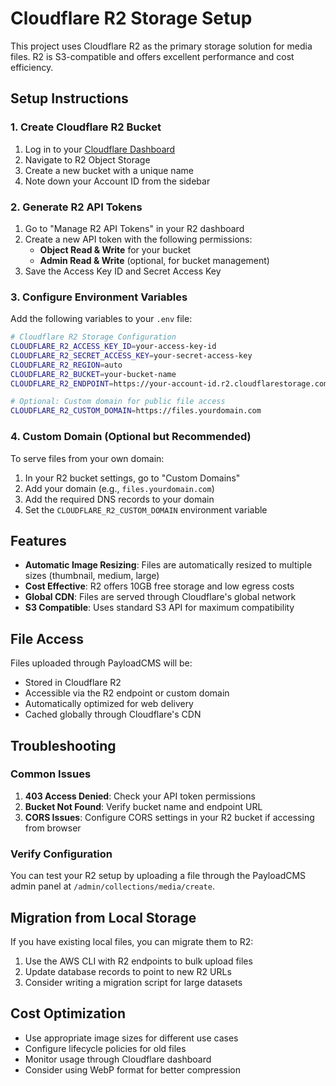 # Cloudflare R2 Storage Setup

This project uses Cloudflare R2 as the primary storage solution for media files. R2 is S3-compatible and offers excellent performance and cost efficiency.

## Setup Instructions

### 1. Create Cloudflare R2 Bucket

1. Log in to your [Cloudflare Dashboard](https://dash.cloudflare.com/)
2. Navigate to R2 Object Storage
3. Create a new bucket with a unique name
4. Note down your Account ID from the sidebar

### 2. Generate R2 API Tokens

1. Go to "Manage R2 API Tokens" in your R2 dashboard
2. Create a new API token with the following permissions:
   - **Object Read & Write** for your bucket
   - **Admin Read & Write** (optional, for bucket management)
3. Save the Access Key ID and Secret Access Key

### 3. Configure Environment Variables

Add the following variables to your `.env` file:

```bash
# Cloudflare R2 Storage Configuration
CLOUDFLARE_R2_ACCESS_KEY_ID=your-access-key-id
CLOUDFLARE_R2_SECRET_ACCESS_KEY=your-secret-access-key
CLOUDFLARE_R2_REGION=auto
CLOUDFLARE_R2_BUCKET=your-bucket-name
CLOUDFLARE_R2_ENDPOINT=https://your-account-id.r2.cloudflarestorage.com

# Optional: Custom domain for public file access
CLOUDFLARE_R2_CUSTOM_DOMAIN=https://files.yourdomain.com
```

### 4. Custom Domain (Optional but Recommended)

To serve files from your own domain:

1. In your R2 bucket settings, go to "Custom Domains"
2. Add your domain (e.g., `files.yourdomain.com`)
3. Add the required DNS records to your domain
4. Set the `CLOUDFLARE_R2_CUSTOM_DOMAIN` environment variable

## Features

- **Automatic Image Resizing**: Files are automatically resized to multiple sizes (thumbnail, medium, large)
- **Cost Effective**: R2 offers 10GB free storage and low egress costs
- **Global CDN**: Files are served through Cloudflare's global network
- **S3 Compatible**: Uses standard S3 API for maximum compatibility

## File Access

Files uploaded through PayloadCMS will be:
- Stored in Cloudflare R2
- Accessible via the R2 endpoint or custom domain
- Automatically optimized for web delivery
- Cached globally through Cloudflare's CDN

## Troubleshooting

### Common Issues

1. **403 Access Denied**: Check your API token permissions
2. **Bucket Not Found**: Verify bucket name and endpoint URL
3. **CORS Issues**: Configure CORS settings in your R2 bucket if accessing from browser

### Verify Configuration

You can test your R2 setup by uploading a file through the PayloadCMS admin panel at `/admin/collections/media/create`.

## Migration from Local Storage

If you have existing local files, you can migrate them to R2:

1. Use the AWS CLI with R2 endpoints to bulk upload files
2. Update database records to point to new R2 URLs
3. Consider writing a migration script for large datasets

## Cost Optimization

- Use appropriate image sizes for different use cases
- Configure lifecycle policies for old files
- Monitor usage through Cloudflare dashboard
- Consider using WebP format for better compression
